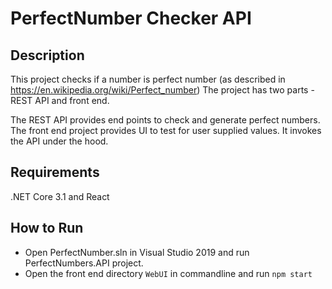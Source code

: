 # PerfectNumber Checker API

## Description
This project checks if a number is perfect number (as described in https://en.wikipedia.org/wiki/Perfect_number)
The project has two parts - REST API and front end.

The REST API provides end points to check and generate perfect numbers.
The front end project provides UI to test for user supplied values. It invokes the API under the hood.

## Requirements
.NET Core 3.1 and React 

## How to Run
- Open PerfectNumber.sln in Visual Studio 2019 and run PerfectNumbers.API project.
- Open the front end directory `WebUI` in commandline and run `npm start`
